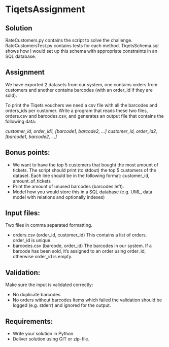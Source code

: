 # TiqetsAssignment

## Solution
RateCustomers.py contains the script to solve the challenge. 
RateCustomersTest.py contains tests for each method. TiqetsSchema.sql shows how I would set up this schema with appropriate constraints in an SQL database.

## Assignment
We have exported 2 datasets from our system, one contains orders from customers and another contains barcodes (with an order_id if they are sold).

To print the Tiqets vouchers we need a csv file with all the barcodes and orders_ids per customer.
Write a program that reads these two files, orders.csv and barcodes.csv, and generates an output file that contains the following data:

*customer_id, order_id1, [barcode1, barcode2, ...] customer_id, order_id2, [barcode1, barcode2, ...]*

## Bonus points:
* We want to have the top 5 customers that bought the most amount of tickets.
The script should print (to stdout) the top 5 customers of the dataset. Each line should be in the following format:
customer_id, amount_of_tickets
* Print the amount of unused barcodes (barcodes left).
* Model how you would store this in a SQL database (e.g. UML, data model with
relations and optionally indexes)
## Input files:
Two files in comma separated formatting. 
* orders.csv (order_id, customer_id) This contains a list of orders. order_id is unique.
* barcodes.csv (barcode, order_id) The barcodes in our system. If a barcode has been sold, it’s assigned to an order using order_id, otherwise order_id is empty.
## Validation:
Make sure the input is validated correctly:
* No duplicate barcodes
* No orders without barcodes
Items which failed the validation should be logged (e.g. stderr) and ignored for the output.
## Requirements:
* Write your solution in Python
* Deliver solution using GIT or zip-file.
